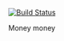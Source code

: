 [![Build Status](https://travis-ci.org/knaufk/beertopeer.png?branch=master)](https://travis-ci.org/knaufk/beertopeer)

Money money
